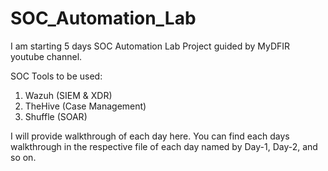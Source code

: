 # SOC_Automation_Lab
I am starting 5 days SOC Automation Lab Project guided by MyDFIR youtube channel.

SOC Tools to be used: 
1) Wazuh (SIEM & XDR)
2) TheHive (Case Management)
3) Shuffle (SOAR)

I will provide walkthrough of each day here.
You can find each days walkthrough in the respective file of each day named by Day-1, Day-2, and so on.
